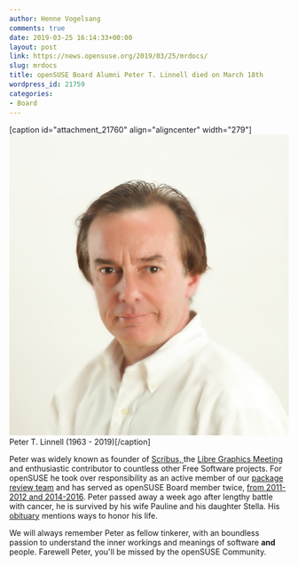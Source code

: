 ```yaml
---
author: Henne Vogelsang
comments: true
date: 2019-03-25 16:14:33+00:00
layout: post
link: https://news.opensuse.org/2019/03/25/mrdocs/
slug: mrdocs
title: openSUSE Board Alumni Peter T. Linnell died on March 18th
wordpress_id: 21759
categories:
- Board
---
```




[caption id="attachment_21760" align="aligncenter" width="279"]![Peter T. Linnell ](/wp-content/uploads/2019/03/Peter.jpeg) Peter T. Linnell (1963 - 2019)[/caption]



Peter was widely known as founder of [Scribus, ](http://www.scribus.net)the [Libre Graphics Meeting](https://libregraphicsmeeting.org/) and enthusiastic contributor to countless other Free Software projects. For openSUSE he took over responsibility as an active member of our [package review team](https://en.opensuse.org/openSUSE:OpenSUSE_review_team) and has served as openSUSE Board member twice, [from 2011-2012 and 2014-2016](https://en.opensuse.org/openSUSE:Board_history). Peter passed away a week ago after lengthy battle with cancer, he is survived by his wife Pauline and his daughter Stella. His [obituary](https://www.legacy.com/obituaries/name/peter-linnell-obituary?pid=191880041&affiliateid=2710) mentions ways to honor his life.

We will always remember Peter as fellow tinkerer, with an boundless passion to understand the inner workings and meanings of software **and** people. Farewell Peter, you'll be missed by the openSUSE Community.
